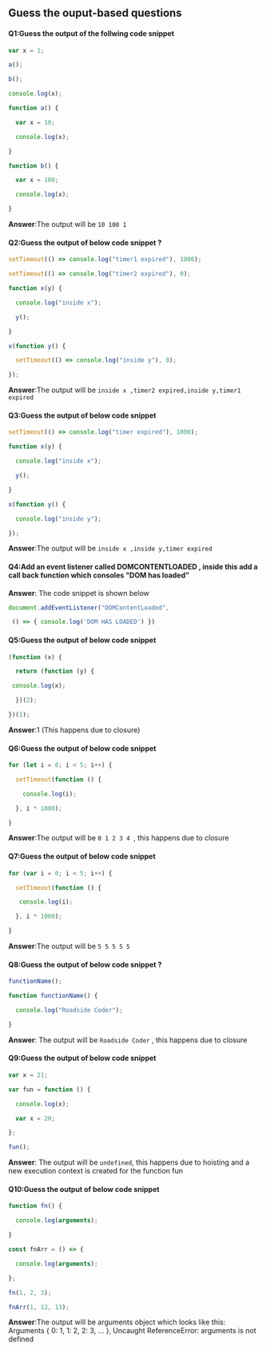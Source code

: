 ## Guess the ouput-based questions

#### Q1:Guess the output of the follwing code snippet 

```javascript
var x = 1;

a();

b();

console.log(x);

function a() {

  var x = 10;

  console.log(x);

}

function b() {

  var x = 100;

  console.log(x);

}
```

**Answer**:The output will be `10 100 1`

#### Q2:Guess the output of below code snippet ?

```javascript
setTimeout(() => console.log("timer1 expired"), 1000);

setTimeout(() => console.log("timer2 expired"), 0);

function x(y) {

  console.log("inside x");

  y();

}

x(function y() {

  setTimeout(() => console.log("inside y"), 0);

});
```

**Answer**:The output will be `inside x ,timer2 expired,inside y,timer1 expired  `

#### Q3:Guess the output of below code snippet 

```javascript
setTimeout(() => console.log("timer expired"), 1000);

function x(y) {

  console.log("inside x");

  y();

}

x(function y() {

  console.log("inside y");

});
```

**Answer**:The output will be `inside x ,inside y,timer expired  `

#### Q4:Add an event listener called DOMCONTENTLOADED , inside this add a call back function which consoles "DOM has loaded”

**Answer**: The code snippet is shown below 

```javascript
document.addEventListener("DOMContentLoaded",

 () => { console.log('DOM HAS LOADED') })
```

#### Q5:Guess the output of below code snippet 

```javascript
(function (x) {

  return (function (y) {

 console.log(x);

  })(2);

})(1);
```

**Answer**:1 (This happens due to closure)

#### Q6:Guess the output of below code snippet 

```javascript
for (let i = 0; i < 5; i++) {

  setTimeout(function () {

​    console.log(i);

  }, i * 1000);

}
```

**Answer**:The output will be `0 1 2 3 4 `, this happens due to closure

#### Q7:Guess the output of below code snippet 

```javascript
for (var i = 0; i < 5; i++) {

  setTimeout(function () {

   console.log(i);

  }, i * 1000);

}
```

**Answer**:The output will be `5 5 5 5 5`

#### Q8:Guess the output of below code snippet ?

```javascript
functionName();

function functionName() {

  console.log("Roadside Coder");

}
```

**Answer**: The output will be `Roadside Coder` , this happens due to closure 

#### Q9:Guess the output of below code snippet 

```javascript
var x = 21;

var fun = function () {

  console.log(x);

  var x = 20;

};

fun();
```

**Answer**: The output will be `undefined`, this happens due to hoisting and a new execution context is created for the function fun

#### Q10:Guess the output of below code snippet 

```javascript
function fn() {

  console.log(arguments);

}

const fnArr = () => {

  console.log(arguments);

};

fn(1, 2, 3);

fnArr(1, 12, 13); 
```

**Answer**:The output will be arguments object which looks like this: Arguments { 0: 1, 1: 2, 2: 3, … }, Uncaught ReferenceError: arguments is not defined